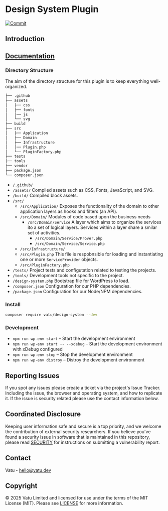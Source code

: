 # Design System Plugin

[![Commit](https://github.com/vatu-team/design-system/actions/workflows/commit.yml/badge.svg)](https://github.com/vatu-team/design-system/actions/workflows/commit.yml)

## Introduction


## [Documentation](https://github.com/vatu-team/design-system/blob/trunk/docs/readme.md)

### Directory Structure

The aim of the directory structure for this plugin is to keep everything well-organized.

```bash
├── .github
├── assets
│   ├── css
│   ├── fonts
│   │── js
│   └── svg
├── build
├── src
│   ├── Application
│   ├── Domain
│   ├── Infrastructure
│   │── Plugin.php
│   └── PluginFactory.php
├── tests
├── tools
├── vendor
├── package.json
└── composer.json
```

- `/.github/`
- `/assets/` Compiled assets such as CSS, Fonts, JavaScript, and SVG.
- `/build/` Compiled block assets.
- `/src/`
  - `/src/Application/` Exposes the functionality of the domain to other application layers as hooks and filters (an API).
  - `/src/Domain/` Modules of code based upon the business needs
    - `/src/Domain/Service` A layer which aims to organize the services ito a set of logical layers. Services within a layer share a smilar set of activities.
      - `/src/Domain/Service/Prover.php`
      - `/src/Domain/Service/Service.php`
  - `/src/Infrastructure/`
  - `/src/Plugin.php` This file is respobnsible for loading and instantiating one or more `ServiceProvider` objects.
  - `/src/PluginFactory.php`
- `/tests/` Project tests and configutation related to testing the projects.
- `/tools/` Development tools not specific to the project.
- `/design-system.php` Bootstrap file for WordPress to load.
- `/composer.json` Configuration for our PHP dependencies.
- `/package.json` Configuration for our Node/NPM dependencies.

### Install

```sh
composer require vatu/design-system --dev
```

### Development

- `npm run wp-env start` – Start the development environment
- `npm run wp-env start -- --xdebug` – Start the development environment with xDebug configured
- `npm run wp-env stop` – Stop the development environment
- `npm run wp-env distroy` – Distroy the development environment

## Reporting Issues

If you spot any issues please create a ticket via the project's Issue Tracker. Including the issue, the browser and operating system, and how to replicate it. If the issue is security related please use the contact information below.

## Coordinated Disclosure

Keeping user information safe and secure is a top priority, and we welcome the
contribution of external security researchers. If you believe you've found a
security issue in software that is maintained in this repository, please read
[SECURITY](https://github.com/vatu-team/design-system/blob/trunk/security.md) for instructions on submitting a vulnerability report.

## Contact

Vatu - [hello@vatu.dev](hello@vatu.dev)

## Copyright

© 2025 Vatu Limited and licensed for use under the terms of the
MIT License (MIT). Please see [LICENSE](https://github.com/vatu-team/design-system/blob/trunk/license.txt) for more information.
